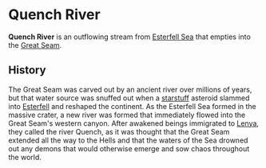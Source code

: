# Quench River

**Quench River** is an outflowing stream from [Esterfell Sea](../esterfell-sea) that empties into the [Great Seam](../great-seam).

## History

The Great Seam was carved out by an ancient river over millions of years, but that water source was snuffed out when a [starstuff](../../../../artifacts/starstuff.md) asteroid slammed into [Esterfell](../../) and reshaped the continent. As the Esterfell Sea formed in the massive crater, a new river was formed that immediately flowed into the Great Seam's western canyon. After awakened beings immigrated to [Lenya](../), they called the river Quench, as it was thought that the Great Seam extended all the way to the Hells and that the waters of the Sea drowned out any demons that would otherwise emerge and sow chaos throughout the world.
